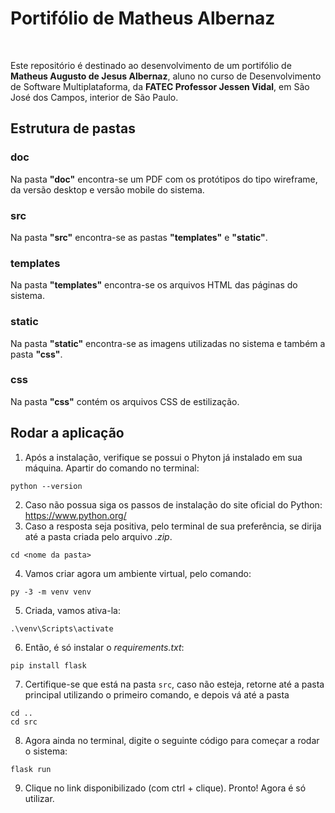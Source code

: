 <h1>Portifólio de Matheus Albernaz</h1><br>
<p>Este repositório é destinado ao desenvolvimento de um portifólio de <b>Matheus Augusto de Jesus Albernaz</b>, aluno no curso de Desenvolvimento de Software Multiplataforma, da <b>FATEC Professor Jessen Vidal</b>, em São José dos Campos, interior de São Paulo.</p>

<h2>Estrutura de pastas</h2>

<h3>doc</h3>
<p>Na pasta <b>"doc"</b> encontra-se um PDF com os protótipos do tipo wireframe, da versão desktop e versão mobile do sistema.</p>

<h3>src</h3>
<p>Na pasta <b>"src"</b> encontra-se as pastas <b>"templates"</b> e <b>"static"</b>.</p>

<h3>templates</h3>
<p>Na pasta <b>"templates"</b> encontra-se os arquivos HTML das páginas do sistema.</p>

<h3>static</h3>
<p>Na pasta <b>"static"</b> encontra-se as imagens utilizadas no sistema e também a pasta <b>"css"</b>.</p>

<h3>css</h3>
<p>Na pasta <b>"css"</b> contém os arquivos CSS de estilização.</p>

## Rodar a aplicação <a id="rodar-app"></a>

1. Após a instalação, verifique se possui o Phyton já instalado em sua máquina. Apartir do comando no terminal: 
```
python --version
```
2. Caso não possua siga os passos de instalação do site oficial do Python: https://www.python.org/
3. Caso a resposta seja positiva, pelo terminal de sua preferência, se dirija até a pasta criada pelo arquivo *.zip*. 
```
cd <nome da pasta>
```
4. Vamos criar agora um ambiente virtual, pelo comando: 
```
py -3 -m venv venv
```
5. Criada, vamos ativa-la: 
```
.\venv\Scripts\activate
```
6. Então, é só instalar o *requirements.txt*: 
```
pip install flask
```
7. Certifique-se que está na pasta `src`, caso não esteja, retorne até a pasta principal utilizando o primeiro comando, e depois vá até a pasta
```
cd ..
cd src
```
8. Agora ainda no terminal, digite o seguinte código para começar a rodar o sistema:
```
flask run
```
9. Clique no link disponibilizado (com ctrl + clique). Pronto! Agora é só utilizar.
